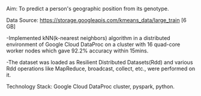 Aim: To predict a person's geographic position from its genotype.

Data Source: https://storage.googleapis.com/kmeans_data/large_train [6 GB]

-Implemented kNN(k-nearest neighbors) algorithm in a distributed environment of Google Cloud DataProc on a cluster with 16 quad-core worker nodes which gave 92.2% accuracy within 15mins.

-The dataset was loaded as Resilient Distributed Datasets(Rdd) and various Rdd operations like MapReduce, broadcast, collect, etc., were performed on it.

Technology Stack: Google Cloud DataProc cluster, pyspark, python.

